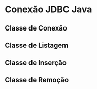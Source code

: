 ﻿# Conexão JDBC Java

## Classe de Conexão
## Classe de Listagem
## Classe de Inserção
## Classe de Remoção
